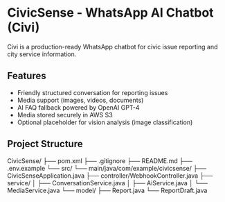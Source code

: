 # CivicSense - WhatsApp AI Chatbot (Civi)

Civi is a production-ready WhatsApp chatbot for civic issue reporting and city service information.

## Features

- Friendly structured conversation for reporting issues
- Media support (images, videos, documents)
- AI FAQ fallback powered by OpenAI GPT-4
- Media stored securely in AWS S3
- Optional placeholder for vision analysis (image classification)

## Project Structure

CivicSense/
├── pom.xml
├── .gitignore
├── README.md
├── .env.example
└── src/
└── main/java/com/example/civicsense/
├── CivicSenseApplication.java
├── controller/WebhookController.java
├── service/
│ ├── ConversationService.java
│ ├── AiService.java
│ └── MediaService.java
└── model/
├── Report.java
└── ReportDraft.java
